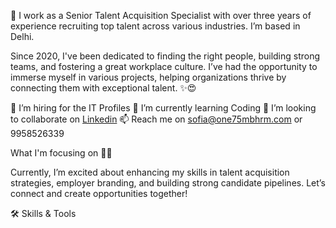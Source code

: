 👋 I work as a Senior Talent Acquisition Specialist with over three years of experience recruiting top talent across various industries. I’m based in Delhi.

Since 2020, I've been dedicated to finding the right people, building strong teams, and fostering a great workplace culture. I’ve had the opportunity to immerse myself in various projects, helping organizations thrive by connecting them with exceptional talent. ✨😍

👀 I’m hiring for the IT Profiles
🌱 I’m currently learning Coding
💞️ I’m looking to collaborate on [Linkedin](https://www.linkedin.com/in/sofia-khan-11812024b/)
📫 Reach me on sofia@one75mbhrm.com or 9958526339


What I'm focusing on 👨‍💻

Currently, I’m excited about enhancing my skills in talent acquisition strategies, employer branding, and building strong candidate pipelines. Let’s connect and create opportunities together!

🛠️ Skills & Tools

<img src="https://camo.githubusercontent.com/29f4bdfbd7dd2ed5be81e4a8c67e6333760845c51902e36f18682e95442dbfcf/68747470733a2f2f696d672e736869656c64732e696f2f62616467652f4a6176612d4544384230303f7374796c653d666f722d7468652d6261646765266c6f676f3d6a617661266c6f676f436f6c6f723d7768697465" alt="" data-canonical-src="https://img.shields.io/badge/Recruitment-ED8B00?style=for-the-badge&amp;logo=Java;logoColor=white" style="max-width: 100%;">
